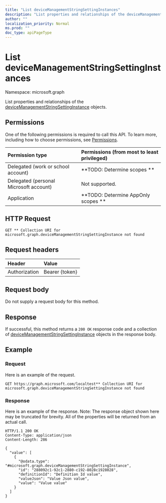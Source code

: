 ```yaml
---
title: "List deviceManagementStringSettingInstances"
description: "List properties and relationships of the deviceManagementStringSettingInstance objects."
author: ""
localization_priority: Normal
ms.prod: ""
doc_type: apiPageType
---
```


# List deviceManagementStringSettingInstances

Namespace: microsoft.graph

List properties and relationships of the [deviceManagementStringSettingInstance](../resources/devicemanagementstringsettinginstance.md) objects.

## Permissions
One of the following permissions is required to call this API. To learn more, including how to choose permissions, see [Permissions](/concepts/permissions-reference.md).

|Permission type|Permissions (from most to least privileged)|
|:---|:---|
|Delegated (work or school account)|**TODO: Determine scopes **|
|Delegated (personal Microsoft account)|Not supported.|
|Application|**TODO: Determine AppOnly scopes **|

## HTTP Request
<!-- {
  "blockType": "ignored"
}
-->
``` http
GET ** Collection URI for microsoft.graph.deviceManagementStringSettingInstance not found
```

## Request headers
|Header|Value|
|:---|:---|
|Authorization|Bearer {token}|

## Request body
Do not supply a request body for this method.

## Response
If successful, this method returns a `200 OK` response code and a collection of [deviceManagementStringSettingInstance](../resources/devicemanagementstringsettinginstance.md) objects in the response body.

## Example

### Request
Here is an example of the request.
<!-- {
  "blockType": "request",
  "name": "get_devicemanagementstringsettinginstance"
}
-->
``` http
GET https://graph.microsoft.com/localtest** Collection URI for microsoft.graph.deviceManagementStringSettingInstance not found
```

### Response
Here is an example of the response. Note: The response object shown here may be truncated for brevity. All of the properties will be returned from an actual call.
<!-- {
  "blockType": "response",
  "truncated": true,
  "@odata.type": "collection(microsoft.graph.devicemanagementstringsettinginstance)"
}
-->
``` http
HTTP/1.1 200 OK
Content-Type: application/json
Content-Length: 286

{
  "value": [
    {
      "@odata.type": "#microsoft.graph.deviceManagementStringSettingInstance",
      "id": "288092c1-92c1-2880-c192-8028c1928028",
      "definitionId": "Definition Id value",
      "valueJson": "Value Json value",
      "value": "Value value"
    }
  ]
}
```

